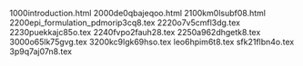 1000introduction.html
2000de0qbajeqoo.html
2100km0lsubf08.html
2200epi_formulation_pdmorip3cq8.tex
2220o7v5cmfl3dg.tex
2230puekkajc85o.tex
2240fvpo2fauh28.tex
2250a962dhgetk8.tex
3000o65lk75gvg.tex
3200kc9lgk69hso.tex
leo6hpim6t8.tex
sfk21flbn4o.tex
3p9q7aj07n8.tex